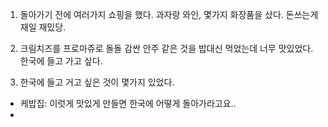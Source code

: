 1. 돌아가기 전에 여러가지 쇼핑을 했다. 과자랑 와인, 몇가지 화장품을 샀다. 돈쓰는게 재일 재밌당.

2. 크림치즈를 프로마쥬로 돌돌 감싼 안주 같은 것을 밥대신 먹었는데 너무 맛있었다. 한국에 들고 가고 싶다.

3. 한국에 들고 거고 싶은 것이 몇가지 있었다.    
  - 케밥집: 이럿게 맛있게 만들면 한국에 어떻게 돌아가라고요..
  - 